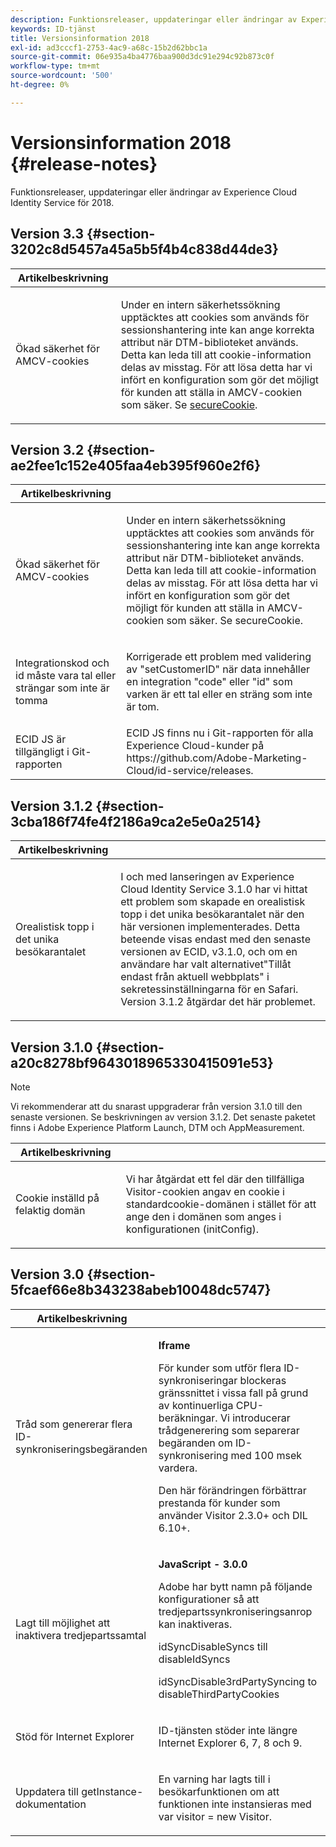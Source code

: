 ```yaml
---
description: Funktionsreleaser, uppdateringar eller ändringar av Experience Cloud Identity Service för 2018.
keywords: ID-tjänst
title: Versionsinformation 2018
exl-id: ad3cccf1-2753-4ac9-a68c-15b2d62bbc1a
source-git-commit: 06e935a4ba4776baa900d3dc91e294c92b873c0f
workflow-type: tm+mt
source-wordcount: '500'
ht-degree: 0%

---
```


# Versionsinformation 2018 {#release-notes}

Funktionsreleaser, uppdateringar eller ändringar av Experience Cloud Identity Service för 2018.

## Version 3.3 {#section-3202c8d5457a45a5b5f4b4c838d44de3}

<table id="table_201417BD540E4EE69911AABE9BF77509"> 
 <thead> 
  <tr> 
   <th colname="col1" class="entry"> Artikelbeskrivning </th> 
   <th colname="col2" class="entry"> </th> 
  </tr>
 </thead>
 <tbody> 
  <tr> 
   <td colname="col1"> <p>Ökad säkerhet för AMCV-cookies </p> </td> 
   <td colname="col2"> <p>Under en intern säkerhetssökning upptäcktes att cookies som används för sessionshantering inte kan ange korrekta attribut när DTM-biblioteket används. Detta kan leda till att cookie-information delas av misstag. För att lösa detta har vi infört en konfiguration som gör det möjligt för kunden att ställa in AMCV-cookien som säker. Se <a href="/help/library/function-vars/securecookie.md" format="https" scope="external"> secureCookie</a>. </p> </td> 
  </tr> 
 </tbody> 
</table>

## Version 3.2 {#section-ae2fee1c152e405faa4eb395f960e2f6}

<table id="table_6546F5C74E4742E4B5E9793BCEAB66FA"> 
 <thead> 
  <tr> 
   <th colname="col1" class="entry"> Artikelbeskrivning </th> 
   <th colname="col2" class="entry"> </th> 
  </tr>
 </thead>
 <tbody> 
  <tr> 
   <td colname="col1"> <p>Ökad säkerhet för AMCV-cookies </p> </td> 
   <td colname="col2"> <p>Under en intern säkerhetssökning upptäcktes att cookies som används för sessionshantering inte kan ange korrekta attribut när DTM-biblioteket används. Detta kan leda till att cookie-information delas av misstag. För att lösa detta har vi infört en konfiguration som gör det möjligt för kunden att ställa in AMCV-cookien som säker. Se secureCookie. </p> </td> 
  </tr> 
  <tr> 
   <td colname="col1"> <p>Integrationskod och id måste vara tal eller strängar som inte är tomma </p> </td> 
   <td colname="col2"> <p>Korrigerade ett problem med validering av "setCustomerID" när data innehåller en integration "code" eller "id" som varken är ett tal eller en sträng som inte är tom. </p> </td> 
  </tr> 
  <tr> 
   <td colname="col1"> ECID JS är tillgängligt i Git-rapporten </td> 
   <td colname="col2"> ECID JS finns nu i Git-rapporten för alla Experience Cloud-kunder på https://github.com/Adobe-Marketing-Cloud/id-service/releases. </td> 
  </tr> 
 </tbody> 
</table>

## Version 3.1.2 {#section-3cba186f74fe4f2186a9ca2e5e0a2514}

<table id="table_9FA4E20C996746A2A4219C9A0F759AD1"> 
 <thead> 
  <tr> 
   <th colname="col1" class="entry"> Artikelbeskrivning </th> 
   <th colname="col2" class="entry"> </th> 
  </tr>
 </thead>
 <tbody> 
  <tr> 
   <td colname="col1"> <p>Orealistisk topp i det unika besökarantalet </p> </td> 
   <td colname="col2"> <p>I och med lanseringen av Experience Cloud Identity Service 3.1.0 har vi hittat ett problem som skapade en orealistisk topp i det unika besökarantalet när den här versionen implementerades. Detta beteende visas endast med den senaste versionen av ECID, v3.1.0, och om en användare har valt alternativet"Tillåt endast från aktuell webbplats" i sekretessinställningarna för en Safari. Version 3.1.2 åtgärdar det här problemet. </p> </td> 
  </tr> 
 </tbody> 
</table>

## Version 3.1.0 {#section-a20c8278bf9643018965330415091e53}

>[!NOTE]
>
>Vi rekommenderar att du snarast uppgraderar från version 3.1.0 till den senaste versionen. Se beskrivningen av version 3.1.2. Det senaste paketet finns i Adobe Experience Platform Launch, DTM och AppMeasurement.

<table id="table_512039AFC4D34038B8F116B71EEEE7F6"> 
 <thead> 
  <tr> 
   <th colname="col1" class="entry"> Artikelbeskrivning </th> 
   <th colname="col2" class="entry"> </th> 
  </tr>
 </thead>
 <tbody> 
  <tr> 
   <td colname="col1"> <p>Cookie inställd på felaktig domän </p> </td> 
   <td colname="col2"> <p>Vi har åtgärdat ett fel där den tillfälliga Visitor-cookien angav en cookie i standardcookie-domänen i stället för att ange den i domänen som anges i konfigurationen (initConfig). </p> </td> 
  </tr> 
 </tbody> 
</table>

## Version 3.0 {#section-5fcaef66e8b343238abeb10048dc5747}

<table id="table_7E9224D6CC924A2DB5119171C9DC5443"> 
 <thead> 
  <tr> 
   <th colname="col1" class="entry"> Artikelbeskrivning </th> 
   <th colname="col2" class="entry"> </th> 
  </tr>
 </thead>
 <tbody> 
  <tr> 
   <td colname="col1"> <p>Tråd som genererar flera ID-synkroniseringsbegäranden </p> </td> 
   <td colname="col2"> <p><b>Iframe</b> </p> <p>För kunder som utför flera ID-synkroniseringar blockeras gränssnittet i vissa fall på grund av kontinuerliga CPU-beräkningar. Vi introducerar trådgenerering som separerar begäranden om ID-synkronisering med 100 msek vardera. </p> <p>Den här förändringen förbättrar prestanda för kunder som använder Visitor 2.3.0+ och DIL 6.10+. </p> </td> 
  </tr> 
  <tr> 
   <td colname="col1"> Lagt till möjlighet att inaktivera tredjepartssamtal </td> 
   <td colname="col2"> <p><b>JavaScript - 3.0.0</b> </p> <p>Adobe har bytt namn på följande konfigurationer så att tredjepartssynkroniseringsanrop kan inaktiveras. </p> <p>idSyncDisableSyncs till disableIdSyncs </p> <p>idSyncDisable3rdPartySyncing to disableThirdPartyCookies </p> </td> 
  </tr> 
  <tr> 
   <td colname="col1"> <p>Stöd för Internet Explorer </p> </td> 
   <td colname="col2"> <p>ID-tjänsten stöder inte längre Internet Explorer 6, 7, 8 och 9. </p> </td> 
  </tr> 
  <tr> 
   <td colname="col1"> <p>Uppdatera till getInstance-dokumentation </p> </td> 
   <td colname="col2"> <p>En varning har lagts till i besökarfunktionen om att funktionen inte instansieras med var visitor = new Visitor. </p> </td> 
  </tr> 
 </tbody> 
</table>
